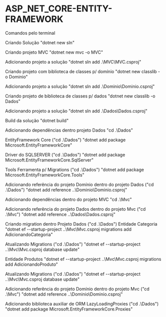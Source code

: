 # ASP_NET_CORE-ENTITY-FRAMEWORK

Comandos pelo terminal

Criando Solução 
"dotnet new sln"

Criando projeto MVC
"dotnet new mvc -o MVC"

Adicionando projeto a solução
"dotnet sln add .\MVC\MVC.csproj"

Criando projeto com biblioteca de classes p/ domínio
"dotnet new classlib -o Dominio"

Adicionando projeto a solução
"dotnet sln add .\Dominio\Dominio.csproj"

Criando projeto de biblioteca de classes p/ dados
"dotnet new classlib -o Dados"

Adicionando projeto a solução
"dotnet sln add .\Dados\Dados.csproj"

Build da solução
"dotnet build"

Adicionando dependências dentro projeto Dados
"cd .\Dados\"

  EntityFramework Core ("cd .\Dados\")
  "dotnet add package Microsoft.EntityFrameworkCore"

  Driver do SQLSERVER ("cd .\Dados\")
  "dotnet add package Microsoft.EntityFrameworkCore.SqlServer"

  Tools Ferramenta p/ Migrations ("cd .\Dados\")
  "dotnet add package Microsoft.EntityFrameworkCore.Tools"
  
  Adicionando referência do projeto Domínio dentro do projeto Dados ("cd .\Dados\")
  "dotnet add reference ..\Dominio\Dominio.csproj"
  
Adicionando dependências dentro do projeto MVC
"cd .\Mvc\"

  Adicionando referência do projeto Dados dentro do projeto Mvc ("cd .\Mvc\")
  "dotnet add reference ..\Dados\Dados.csproj"
  
Criando migration dentro Projeto Dados ("cd .\Dados\")
Entidade Categoria
"dotnet ef --startup-project ..\Mvc\Mvc.csproj migrations add AdicionandoCategoria"

Atualizando Migrations ("cd .\Dados\")
"dotnet ef --startup-project ..\Mvc\Mvc.csproj database update"

Entidade Produtos
"dotnet ef --startup-project ..\Mvc\Mvc.csproj migrations add AdicionandoProduto"

Atualizando Migrations ("cd .\Dados\")
"dotnet ef --startup-project ..\Mvc\Mvc.csproj database update"

Adicionando referência do projeto Domínio dentro do projeto Mvc ("cd .\Mvc\") 
"dotnet add reference ..\Dominio\Dominio.csproj"

Adicionando biblioteca auxiliar de ORM LazyLoadingProxies ("cd .\Dados\") 
"dotnet add package Microsoft.EntityFrameworkCore.Proxies"
